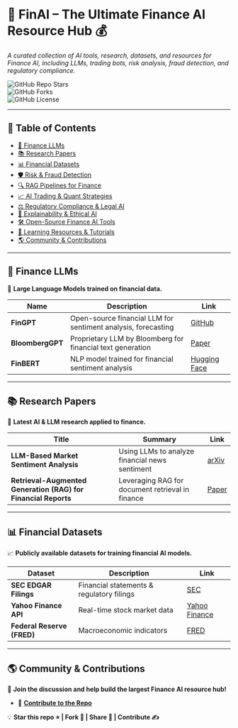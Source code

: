 # 🚀 FinAI – The Ultimate Finance AI Resource Hub 💰

*A curated collection of AI tools, research, datasets, and resources for Finance AI, including LLMs, trading bots, risk analysis, fraud detection, and regulatory compliance.*

![GitHub Repo Stars](https://img.shields.io/github/stars/YOUR_GITHUB_USERNAME/FinAI?style=social)  
![GitHub Forks](https://img.shields.io/github/forks/YOUR_GITHUB_USERNAME/FinAI?style=social)  
![GitHub License](https://img.shields.io/github/license/YOUR_GITHUB_USERNAME/FinAI)  

---

## 📖 Table of Contents
- [🔹 Finance LLMs](#-finance-llms)
- [📚 Research Papers](#-research-papers)
- [📊 Financial Datasets](#-financial-datasets)
- [🛡️ Risk & Fraud Detection](#-risk--fraud-detection)
- [🔍 RAG Pipelines for Finance](#-rag-pipelines-for-finance)
- [📈 AI Trading & Quant Strategies](#-ai-trading--quant-strategies)
- [⚖️ Regulatory Compliance & Legal AI](#-regulatory-compliance--legal-ai)
- [🧠 Explainability & Ethical AI](#-explainability--ethical-ai)
- [🛠 Open-Source Finance AI Tools](#-open-source-finance-ai-tools)
- [📖 Learning Resources & Tutorials](#-learning-resources--tutorials)
- [🌎 Community & Contributions](#-community--contributions)

---

## **🔹 Finance LLMs**
🚀 **Large Language Models trained on financial data.**  

| Name | Description | Link |
|------|------------|------|
| **FinGPT** | Open-source financial LLM for sentiment analysis, forecasting | [GitHub](https://github.com/AI4Finance-Foundation/FinGPT) |
| **BloombergGPT** | Proprietary LLM by Bloomberg for financial text generation | [Paper](https://arxiv.org/abs/2303.17564) |
| **FinBERT** | NLP model trained for financial sentiment analysis | [Hugging Face](https://huggingface.co/) |

---

## **📚 Research Papers**
📄 **Latest AI & LLM research applied to finance.**  

| Title | Summary | Link |
|-------|---------|------|
| **LLM-Based Market Sentiment Analysis** | Using LLMs to analyze financial news sentiment | [arXiv](https://arxiv.org/) |
| **Retrieval-Augmented Generation (RAG) for Financial Reports** | Leveraging RAG for document retrieval in finance | [Paper](https://paperswithcode.com/) |

---

## **📊 Financial Datasets**
📈 **Publicly available datasets for training financial AI models.**  

| Dataset | Description | Link |
|---------|------------|------|
| **SEC EDGAR Filings** | Financial statements & regulatory filings | [SEC](https://www.sec.gov/edgar.shtml) |
| **Yahoo Finance API** | Real-time stock market data | [Yahoo Finance](https://www.yahoofinanceapi.com/) |
| **Federal Reserve (FRED)** | Macroeconomic indicators | [FRED](https://fred.stlouisfed.org/) |

---

## **🌎 Community & Contributions**
📢 **Join the discussion and help build the largest Finance AI resource hub!**  

- 🤝 **[Contribute to the Repo](CONTRIBUTING.md)**  

💡 **Star this repo ⭐ | Fork 🍴 | Share 💬 | Contribute ✍️**  

